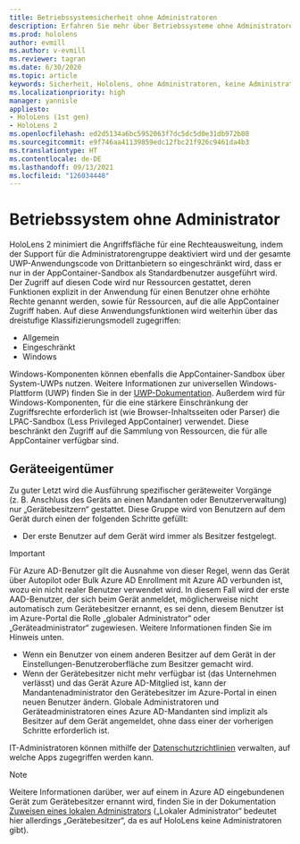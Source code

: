 ```yaml
---
title: Betriebssystemsicherheit ohne Administratoren
description: Erfahren Sie mehr über Betriebssysteme ohne Administratoren, Gerätebesitzer und Sicherheit auf HoloLens Mixed Reality-Geräten.
ms.prod: hololens
author: evmill
ms.author: v-evmill
ms.reviewer: tagran
ms.date: 6/30/2020
ms.topic: article
keywords: Sicherheit, Hololens, ohne Administratoren, keine Administratoren, Betriebssystem, Betriebssystem ohne Administratoren, Administrator-Betriebssystem, administratorloses Betriebssystem, Hololens 2, Hololens2 Sicherheit,
ms.localizationpriority: high
manager: yannisle
appliesto:
- HoloLens (1st gen)
- HoloLens 2
ms.openlocfilehash: ed2d5134a6bc5952063f7dc5dc5d0e31db972b08
ms.sourcegitcommit: e9f746aa41139859edc12fbc21f926c9461da4b3
ms.translationtype: HT
ms.contentlocale: de-DE
ms.lasthandoff: 09/13/2021
ms.locfileid: "126034448"
---
```

# <a name="admin-less-operating-system"></a>Betriebssystem ohne Administrator

HoloLens 2 minimiert die Angriffsfläche für eine Rechteausweitung, indem der Support für die Administratorengruppe deaktiviert wird und der gesamte UWP-Anwendungscode von Drittanbietern so eingeschränkt wird, dass er nur in der AppContainer-Sandbox als Standardbenutzer ausgeführt wird. Der Zugriff auf diesen Code wird nur Ressourcen gestattet, deren Funktionen explizit in der Anwendung für einen Benutzer ohne erhöhte Rechte genannt werden, sowie für Ressourcen, auf die alle AppContainer Zugriff haben.
Auf diese Anwendungsfunktionen wird weiterhin über das dreistufige Klassifizierungsmodell zugegriffen:
  * Allgemein
  * Eingeschränkt
  * Windows

Windows-Komponenten können ebenfalls die AppContainer-Sandbox über System-UWPs nutzen. Weitere Informationen zur universellen Windows-Plattform (UWP) finden Sie in der [UWP-Dokumentation](/windows/uwp/). Außerdem wird für Windows-Komponenten, für die eine stärkere Einschränkung der Zugriffsrechte erforderlich ist (wie Browser-Inhaltsseiten oder Parser) die LPAC-Sandbox (Less Privileged AppContainer) verwendet. Diese beschränkt den Zugriff auf die Sammlung von Ressourcen, die für alle AppContainer verfügbar sind.

## <a name="device-owner"></a>Geräteeigentümer

Zu guter Letzt wird die Ausführung spezifischer geräteweiter Vorgänge (z. B. Anschluss des Geräts an einen Mandanten oder Benutzerverwaltung) nur „Gerätebesitzern“ gestattet. Diese Gruppe wird von Benutzern auf dem Gerät durch einen der folgenden Schritte gefüllt:
  * Der erste Benutzer auf dem Gerät wird immer als Besitzer festgelegt. 
> [!IMPORTANT]
>Für Azure AD-Benutzer gilt die Ausnahme von dieser Regel, wenn das Gerät über Autopilot oder Bulk Azure AD Enrollment mit Azure AD verbunden ist, wozu ein nicht realer Benutzer verwendet wird. In diesem Fall wird der erste AAD-Benutzer, der sich beim Gerät anmeldet, möglicherweise nicht automatisch zum Gerätebesitzer ernannt, es sei denn, diesem Benutzer ist im Azure-Portal die Rolle „globaler Administrator“ oder „Geräteadministrator“ zugewiesen. Weitere Informationen finden Sie im Hinweis unten.  

  * Wenn ein Benutzer von einem anderen Besitzer auf dem Gerät in der Einstellungen-Benutzeroberfläche zum Besitzer gemacht wird.
  * Wenn der Gerätebesitzer nicht mehr verfügbar ist (das Unternehmen verlässt) und das Gerät Azure AD-Mitglied ist, kann der Mandantenadministrator den Gerätebesitzer im Azure-Portal in einen neuen Benutzer ändern. Globale Administratoren und Geräteadministratoren eines Azure AD-Mandanten sind implizit als Besitzer auf dem Gerät angemeldet, ohne dass einer der vorherigen Schritte erforderlich ist.  

 IT-Administratoren können mithilfe der [Datenschutzrichtlinien](/windows/client-management/mdm/policy-csp-privacy) verwalten, auf welche Apps zugegriffen werden kann. 

> [!NOTE]
> Weitere Informationen darüber, wer auf einem in Azure AD eingebundenen Gerät zum Gerätebesitzer ernannt wird, finden Sie in der Dokumentation [Zuweisen eines lokalen Administrators](/azure/active-directory/devices/assign-local-admin) („Lokaler Administrator“ bedeutet hier allerdings „Gerätebesitzer“, da es auf HoloLens keine Administratoren gibt).